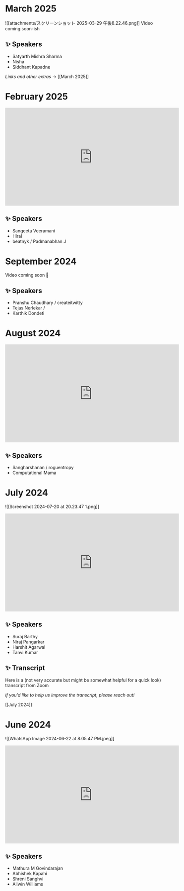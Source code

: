 # March 2025 

![[attachments/スクリーンショット 2025-03-29 午後8.22.46.png]]
Video coming soon-ish 

## ✨ Speakers

- Satyarth Mishra Sharma
- Nisha 
- Siddhant Kapadne

*Links and other extras* -> [[March 2025]]

# February 2025 

<iframe width="560" height="315" src="https://www.youtube.com/embed/39yD1Wk0-Ww?si=P4NHxdEigzKkNPmL" title="YouTube video player" frameborder="0" allow="accelerometer; autoplay; clipboard-write; encrypted-media; gyroscope; picture-in-picture; web-share" referrerpolicy="strict-origin-when-cross-origin" allowfullscreen></iframe>

## ✨ Speakers

- Sangeeta Veeramani
- Hiral  
- beatnyk / Padmanabhan J

# September 2024 

Video coming soon 🥁

## ✨ Speakers

- Pranshu Chaudhary / createitwitty
- Tejas Nerlekar / 
- Karthik Dondeti 

# August 2024

<iframe width="560" height="315" src="https://www.youtube.com/embed/uTpYfBlejxc?si=vRQq2VRPM_pjMycb" title="YouTube video player" frameborder="0" allow="accelerometer; autoplay; clipboard-write; encrypted-media; gyroscope; picture-in-picture; web-share" referrerpolicy="strict-origin-when-cross-origin" allowfullscreen></iframe>

## ✨ Speakers

- Sangharshanan / roguentropy
- Computational Mama

# July 2024

![[Screenshot 2024-07-20 at 20.23.47 1.png]]

<iframe width="560" height="315" src="https://www.youtube.com/embed/sV9qQWDVOWI?si=hPBvwotMUmm1HrXZ" title="YouTube video player" frameborder="0" allow="accelerometer; autoplay; clipboard-write; encrypted-media; gyroscope; picture-in-picture; web-share" referrerpolicy="strict-origin-when-cross-origin" allowfullscreen></iframe>

## ✨ Speakers

- Suraj Barthy
- Niraj Pangarkar  
- Harshit Agarwal 
- Tanvi Kumar  

## ✨ Transcript

Here is a (not very accurate but might be somewhat helpful for a quick look) transcript from Zoom

*if you'd like to help us improve the transcript, please reach out!*

[[July 2024]]

# June 2024

![[WhatsApp Image 2024-06-22 at 8.05.47 PM.jpeg]]

<iframe width="560" height="315" src="https://www.youtube.com/embed/2L8wrFVIuHY?si=yQnLIt1HFSt7QXbr" title="YouTube video player" frameborder="0" allow="accelerometer; autoplay; clipboard-write; encrypted-media; gyroscope; picture-in-picture; web-share" referrerpolicy="strict-origin-when-cross-origin" allowfullscreen></iframe>

## ✨ Speakers

- Mathura M Govindarajan
- Abhishek Kapahi 
- Shreni Sanghvi 
- Allwin Williams 

